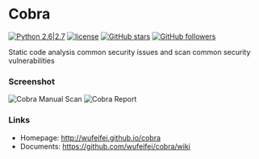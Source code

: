 # Cobra
 [![Python 2.6|2.7](https://img.shields.io/badge/python-2.6|2.7-yellow.svg)](https://wufeifei.com/) [![license](https://img.shields.io/github/license/mashape/apistatus.svg?maxAge=2592000)](https://raw.githubusercontent.com/wufeifei/cobra/master/doc/COPYING)
 [![GitHub stars](https://img.shields.io/github/stars/wufeifei/cobra.svg?style=social&label=Star&maxAge=2592000)](https://github.com/wufeifei/cobra)
 [![GitHub followers](https://img.shields.io/github/followers/wufeifei.svg?style=social&label=Follow&maxAge=2592000)](https://github.com/wufeifei)

Static code analysis common security issues and scan common security vulnerabilities

### Screenshot
![Cobra Manual Scan](https://raw.githubusercontent.com/wufeifei/cobra/master/doc/SCREENSHOT.gif)
![Cobra Report](https://raw.githubusercontent.com/wufeifei/cobra/master/doc/REPORT.png)


### Links
- Homepage:  http://wufeifei.github.io/cobra
- Documents: https://github.com/wufeifei/cobra/wiki
